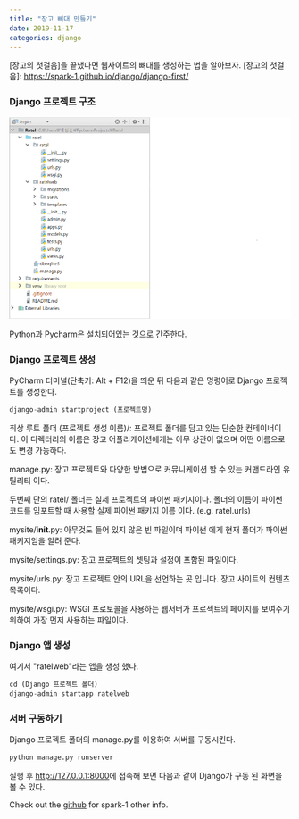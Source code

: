 ```yaml
---
title: "장고 뼈대 만들기"
date: 2019-11-17
categories: django
---
```

[장고의 첫걸음]을 끝냈다면 웹사이트의 뼈대를 생성하는 법을 알아보자.
[장고의 첫걸음]: https://spark-1.github.io/django/django-first/

### Django 프로젝트 구조
![1](/img/django-skeleton/1.png)

Python과 Pycharm은 설치되어있는 것으로 간주한다.


### Django 프로젝트 생성
PyCharm 터미널(단축키: Alt + F12)을 띄운 뒤 다음과 같은 명령어로 Django 프로젝트를 생성한다.

```python
django-admin startproject (프로젝트명)
```



최상 루트 폴더 (프로젝트 생성 이름)/: 프로젝트 폴더를 담고 있는 단순한 컨테이너이다. 이 디렉터리의 이름은 장고 어플리케이션에게는 아무 상관이 없으며 어떤 이름으로도 변경 가능하다.

manage.py: 장고 프로젝트와 다양한 방법으로 커뮤니케이션 할 수 있는 커맨드라인 유틸리티 이다. 

두번째 단의 ratel/ 폴더는 실제 프로젝트의 파이썬 패키지이다. 폴더의 이름이 파이썬 코드를 임포트할 때 사용할 실제 파이썬 패키지 이름 이다. (e.g. ratel.urls)

mysite/__init__.py: 아무것도 들어 있지 않은 빈 파일이며 파이썬 에게 현재 폴더가 파이썬 패키지임을 알려 준다. 

mysite/settings.py: 장고 프로젝트의 셋팅과 설정이 포함된 파일이다.

mysite/urls.py: 장고 프로젝트 안의 URL을 선언하는 곳 입니다. 장고 사이트의 컨텐츠 목록이다.

mysite/wsgi.py: WSGI 프로토콜을 사용하는 웹서버가 프로젝트의 페이지를 보여주기 위하여 가장 먼저 사용하는 파일이다.


### Django 앱 생성

여기서 "ratelweb"라는 앱을 생성 했다.

```python
cd (Django 프로젝트 폴더)
django-admin startapp ratelweb
```


### 서버 구동하기

Django 프로젝트 폴더의 manage.py를 이용하여 서버를 구동시킨다.

```python
python manage.py runserver
```

실행 후 <http://127.0.0.1:8000>에 접속해 보면 다음과 같이 Django가 구동 된 화면을 볼 수 있다.


Check out the [github] for spark-1 other info. 

[github]:   https://github.com/spark-1
